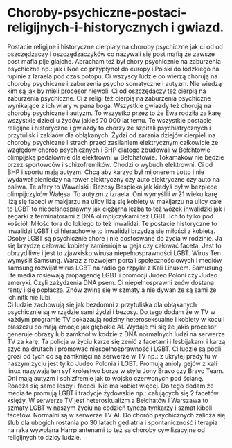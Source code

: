 # Choroby-psychiczne-postaci-religijnych-i-historycznych i gwiazd.
Postacie religijne i historyczne cierpiały na choroby psychiczne jak ci od od oszczędzaczy i oszczędzaczyków co nazywali się post mafią że zawsze post mafia pije glajche. Abracham też był chory psychicznie na zaburzenia psychiczne np.: jak i Noe co przypłynoł do europy i Polski do łódzkiego na łupinie z Izraela pod czas potopu. Ci wszyscy ludzie co wierzą chorują na choroby psychiczne i zaburzenia psycho somatyczne i autyzm. Nie wiedzą kim są jak by mieli procesor niewoli. Ci od oszczędaczy też cierpią na zaburzenia psychiczne. Ci z religi też cierpią na zaburzenia psychiczne wynikające z ich wiary w pana boga. 
Wszystkie gwiazdy też chorują na choroby psychiczne i autyzm. To wszystko przez to że Ewa rodziła za karę wszystkie dzieci u żydów jakieś 70 000 lat temu. Te wszystkie postacie religijne i historyczne i gwiazdy to chorzy ze szpitali psychiatrycznych i przytulisk i zakłaów dla obłąkanych. 
Żydzi od zarania dziejów cierpieli na choroby psychiczne i strach przed zasilaniem elektrycznym całkowicie ze wzgłędów chorób psychicznych i BHP dlatego zbudowali w Bełchtowie olimpijską pedałownie dla elektrowni w Bełchatowie. 
Tokamaków nie będzie przez sportowców i schizofremików. Chodzi o wybuch elektrowni. Ci od BHP i sportu mają autyzm. Chcą aby karzyd był mijonerem Lotto i nie wydawał pieniedzy na rower elektryczny czy auto elektryczne czy auto na paliwa. 
Te afery to Wawelski i Bezosy Bespieka jak kiedyś był w bezpiece olimpijczyków Wałęsa. To autyzm z izraela. 
Oni wymyślili w 21 wieku karę liżą się faceci w makjarzu na ulicy liżą się kobiety w makijarzu na ulicy całe to LGBT to niepełsnosprawny jak ciężąrna lezba to też wózek inwalidzki jak i zegarki z terminatorami z DNA olimpijczykami też LGBT. Ich to tylko pod kościół. 
Miłość tora do lokiego to też inwalidzi. Te postacie historyczne to inwalidzi LGBT i ci hierachowie to inwalidzi brzydzą się miłości z kobietą. 
Osoby LGBT są psychicznie chore i nie dostoswane do życia w rodzinie. Ja się brzydzę całować kobiety zamienioje w geja czy całować faceta. Jest to obrzydiliwe i jest to zjawkisko wirusa niepełnosprawności LGBT. Wirus Ten wymyślił Samsung. Waraz z rozwojem portali społecznościowych i mediów samsung rozwijał wirus LGBT na radio go rzpylał z Kali Linuxem. Samusung i te media rosiewają propagendę LGBT i promocji Judeo Poloni czy Judeo ameryki. Czyli zażydzenia DNA psem. Ci niepełnosprawni znów dostaną renty i się popłaczą. Znów zwiną się w szmaty a nie dywan że są sami że ich nitk nie lubi.  
Ci ludzie zachowują się jak bezdomni z przytuliska dla obłąkanych psychicznie są w rządzie sami żydzi i bezosy. Do tego dodam że w TV w każdym programie TV pokazaują rodziny heteroseksualne i kobiety w kocu i płaszczu co mają emocje jak głębokie AI. Wydaje mi się że jakiś procesor generuje obrazy lub zamknoł w kodzie z DNA normalnych ludzi na serwerze TV za karę. Ta policja w życiu karze się żenić z facetami i lesbijakami i karzą szyć na drutach i promować niespełnosprawność i LGBT. Ci ludzie są podli grosi od tych co są zamknięci na serwerze w TV np.: z ukrytej prady tu w naszym życiu jest tylko Judeo Polonia i LGBT. Promują anioły gejów z kali linux nazywają ten syf królestwo borze w stylu Jony Bravo czy Bravo Team.    
Oni mają autyzm i schizfremie jak to wojsko czerwonych pod ścianę. Roadża się same lesby i faceci. Nie ma kobiet więcej. Do tego dodam że media te promują LGBT  i tradycje żydowskie np.: całujących się 2 facetów księży. 
W serwerze TV jest heteroskualizm a Bełchatów i Warszawa to szmaty LGBT w naszym życiu na codzień tyncza tynkarzy i szmat kiboli facetów. Normalni są w serwerze TV AI. 
Do chorób psychicznych zalicza się ślub dla ubogich rostania po 30 latach gediatria i spontaniczność i terapia na raka wywołana Harrp antenami to też są choroby cywilizacyjne od religijnych to dzicy ludzie. 
